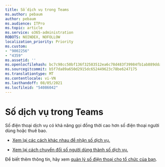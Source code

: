 ```yaml
---
title: Số dịch vụ trong Teams
ms.author: pebaum
author: pebaum
ms.audience: ITPro
ms.topic: article
ms.service: o365-administration
ROBOTS: NOINDEX, NOFOLLOW
localization_priority: Priority
ms.custom:
- "9002256"
- "4359"
ms.assetid: ''
ms.openlocfilehash: bc7c98cc50bf136f32583512ea6c78d483f39984fb1ab889dda19d1c1391e90f
ms.sourcegitcommit: b5f7da89a650d2915dc652449623c78be6247175
ms.translationtype: MT
ms.contentlocale: vi-VN
ms.lasthandoff: 08/05/2021
ms.locfileid: "54086042"
---
```

# <a name="service-numbers-in-teams"></a>Số dịch vụ trong Teams

Số điện thoại dịch vụ có khả năng gọi đồng thời cao hơn số điện thoại người dùng hoặc thuê bao. 

- [Xem lại các cách khác nhau để nhận số dịch vụ.](https://docs.microsoft.com/microsoftteams/getting-service-phone-numbers) 

- [Xem lại cách chuyển đổi số người dùng thành số dịch vụ.](https://docs.microsoft.com/microsoftteams/manage-phone-numbers-for-your-organization/phone-number-management-for-the-u-s)

Để biết thêm thông tin, hãy xem [quản lý số điện thoại cho tổ chức của bạn](https://docs.microsoft.com/microsoftteams/manage-phone-numbers-for-your-organization/manage-phone-numbers-for-your-organization).
